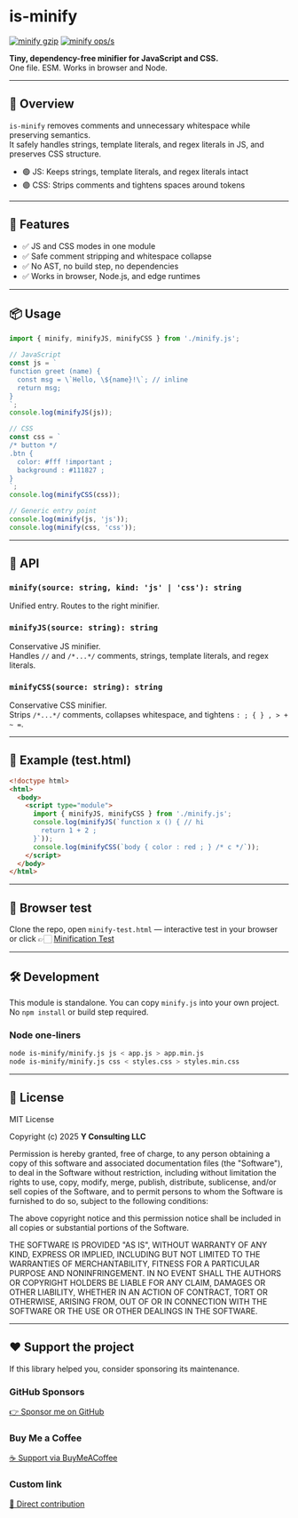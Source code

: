 # is-minify

[![minify gzip](https://img.shields.io/endpoint?url=https://raw.githubusercontent.com/yvancg/validators/main/metrics/minify.js.json)](./metrics/minify.js.json)
[![minify ops/s](https://img.shields.io/endpoint?url=https://raw.githubusercontent.com/yvancg/validators/main/bench/minify.json)](./bench/minify.json)

**Tiny, dependency-free minifier for JavaScript and CSS.**  
One file. ESM. Works in browser and Node.

---

## 🚀 Overview

`is-minify` removes comments and unnecessary whitespace while preserving semantics.  
It safely handles strings, template literals, and regex literals in JS, and preserves CSS structure.

- 🟢 JS: Keeps strings, template literals, and regex literals intact  
- 🟣 CSS: Strips comments and tightens spaces around tokens  

---

## 🌟 Features

- ✅ JS and CSS modes in one module  
- ✅ Safe comment stripping and whitespace collapse  
- ✅ No AST, no build step, no dependencies  
- ✅ Works in browser, Node.js, and edge runtimes  

---

## 📦 Usage

```js
import { minify, minifyJS, minifyCSS } from './minify.js';

// JavaScript
const js = `
function greet (name) {
  const msg = \`Hello, \${name}!\`; // inline
  return msg;
}
`;
console.log(minifyJS(js));

// CSS
const css = `
/* button */
.btn {
  color: #fff !important ;
  background : #111827 ;
}
`;
console.log(minifyCSS(css));

// Generic entry point
console.log(minify(js, 'js'));
console.log(minify(css, 'css'));
```

---

## 🧠 API

### `minify(source: string, kind: 'js' | 'css'): string`

Unified entry. Routes to the right minifier.

### `minifyJS(source: string): string`

Conservative JS minifier.  
Handles `//` and `/*...*/` comments, strings, template literals, and regex literals.

### `minifyCSS(source: string): string`

Conservative CSS minifier.  
Strips `/*...*/` comments, collapses whitespace, and tightens `: ; { } , > + ~ =`.

---

## 🧪 Example (test.html)

```html
<!doctype html>
<html>
  <body>
    <script type="module">
      import { minifyJS, minifyCSS } from './minify.js';
      console.log(minifyJS(`function x () { // hi
        return 1 + 2 ;
      }`));
      console.log(minifyCSS(`body { color : red ; } /* c */`));
    </script>
  </body>
</html>
```

---

## 🧪 Browser test

Clone the repo, open `minify-test.html` — interactive test in your browser  
or click 👉🏻 [Minification Test](https://yvancg.github.io/validators/is-minify/minify-test.html)

---

## 🛠 Development

This module is standalone. You can copy `minify.js` into your own project.  
No `npm install` or build step required.

### Node one-liners

```bash
node is-minify/minify.js js < app.js > app.min.js
node is-minify/minify.js css < styles.css > styles.min.css
```

---

## 🪪 License

MIT License  

Copyright (c) 2025 **Y Consulting LLC**

Permission is hereby granted, free of charge, to any person obtaining a copy
of this software and associated documentation files (the "Software"), to deal
in the Software without restriction, including without limitation the rights
to use, copy, modify, merge, publish, distribute, sublicense, and/or sell
copies of the Software, and to permit persons to whom the Software is
furnished to do so, subject to the following conditions:

The above copyright notice and this permission notice shall be included in
all copies or substantial portions of the Software.

THE SOFTWARE IS PROVIDED "AS IS", WITHOUT WARRANTY OF ANY KIND, EXPRESS OR
IMPLIED, INCLUDING BUT NOT LIMITED TO THE WARRANTIES OF MERCHANTABILITY,
FITNESS FOR A PARTICULAR PURPOSE AND NONINFRINGEMENT. IN NO EVENT SHALL THE
AUTHORS OR COPYRIGHT HOLDERS BE LIABLE FOR ANY CLAIM, DAMAGES OR OTHER
LIABILITY, WHETHER IN AN ACTION OF CONTRACT, TORT OR OTHERWISE, ARISING FROM,
OUT OF OR IN CONNECTION WITH THE SOFTWARE OR THE USE OR OTHER DEALINGS IN
THE SOFTWARE.

---

## ❤️ Support the project

If this library helped you, consider sponsoring its maintenance.

### GitHub Sponsors

[👉 Sponsor me on GitHub](https://github.com/sponsors/yvancg)

### Buy Me a Coffee

[☕ Support via BuyMeACoffee](https://buymeacoffee.com/yconsulting)

### Custom link
[💸 Direct contribution](https://wise.com/pay/me/yvanc7)

